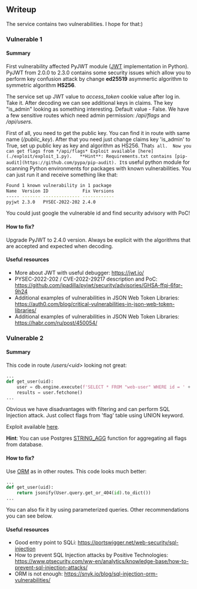 ## Writeup

The service contains two vulnerabilities. I hope for that:)

### Vulnerable 1

#### Summary

First vulnerability affected PyJWT module ([JWT](https://en.wikipedia.org/wiki/JSON_Web_Token) 
implementation in Python). PyJWT from 2.0.0 to 2.3.0 contains some security issues which allow you
to perform key confusion attack by change **ed25519** asymmertic algorithm to symmetric algorithm **HS256**. 

The service set up JWT value to *access_token* cookie value after log in. Take it. After decoding we can see additional 
keys in claims. The key "is_admin" looking as something interesting. Default value - False. We have a few sensitive 
routes which need admin permission: */api/flags* and */api/users*. 

First of all, you need to get the public key. You can find it in route with same name (*/public_key*). After 
that you need just change claims key 'is_admin' to True, set up public key as key and algorithm as HS256. That`s all. 
Now you can get flags from */api/flags*
Exploit available [here](./exploit/exploit_1.py).  
**Hint**: Requirements.txt contains [pip-audit](https://github.com/pypa/pip-audit). It`s useful python module
for scanning Python environments for packages with known vulnerabilities. You can just run it and receive 
something like that:
```bash
Found 1 known vulnerability in 1 package 
Name  Version ID             Fix Versions
----- ------- -------------- ------------
pyjwt 2.3.0   PYSEC-2022-202 2.4.0
```
You could just google the vulnerable id and find security advisory with PoC! 

#### How to fix?

Upgrade PyJWT to 2.4.0 version. Always be explicit with the algorithms that are accepted and expected when decoding.

#### Useful resources

- More about JWT with useful debugger: https://jwt.io/
- PYSEC-2022-202 / CVE-2022-29217 description and PoC: https://github.com/jpadilla/pyjwt/security/advisories/GHSA-ffqj-6fqr-9h24
- Additional examples of vulnerabilities in JSON Web Token Libraries: https://auth0.com/blog/critical-vulnerabilities-in-json-web-token-libraries/
- Additional examples of vulnerabilities in JSON Web Token Libraries: https://habr.com/ru/post/450054/

### Vulnerable 2

#### Summary

This code in route */users/\<uid\>* looking not great:
```python
...
def get_user(uid):
    user = db.engine.execute(f'SELECT * FROM "web-user" WHERE id = ' + uid)
    results = user.fetchone()
...
```
Obvious we have disadvantages with filtering and can perform SQL Injection attack. Just collect flags from 'flag' table 
using UNION keyword.

Exploit available [here](./exploit_2.py).

**Hint**: You can use Postgres [STRING_AGG](https://www.postgresqltutorial.com/postgresql-aggregate-functions/postgresql-string_agg-function/) 
function for aggregating all flags from database.

#### How to fix?

Use [ORM](https://en.wikipedia.org/wiki/Object%E2%80%93relational_mapping) as in other routes. This code looks much better:
```python
...
def get_user(uid):
    return jsonify(User.query.get_or_404(id).to_dict())
...
```

You can also fix it by using parameterized queries. Other recommendations you can see below.

#### Useful resources

- Good entry point to SQLi: https://portswigger.net/web-security/sql-injection
- How to prevent SQL Injection attacks by Positive Technologies: https://www.ptsecurity.com/ww-en/analytics/knowledge-base/how-to-prevent-sql-injection-attacks/
- ORM is not enough: https://snyk.io/blog/sql-injection-orm-vulnerabilities/
